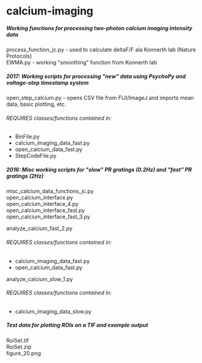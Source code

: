 # calcium-imaging
##### Working functions for processing two-photon calcium imaging intensity data
process_function_jc.py	- used to calculate deltaF/F ala Konnerth lab (Nature Protocols)<br />
EWMA.py	- working "smoothing" function from Konnerth lab<br />


##### 2017: Working scripts for processing "new" data using PsychoPy and voltage-step timestamp system
open_step_calcium.py - opens CSV file from FIJI/ImageJ and imports mean data, basic plotting, etc.<br />
###### REQUIRES classes/functions contained in:
* BinFile.py<br />
* calcium_imaging_data_fast.py<br />
* open_calcium_data_fast.py<br />
* StepCodeFile.py<br />


##### 2016: Misc working scripts for "slow" PR gratings (0.2Hz) and "fast" PR gratings (2Hz)
misc_calcium_data_functions_jc.py<br />
open_calcium_interface.py<br />
open_calcium_interface_4.py<br />
open_calcium_interface_fast.py<br />
open_calcium_interface_fast_3.py<br />

analyze_calcium_fast_2.py<br />
###### REQUIRES classes/functions contained in:
* calcium_imaging_data_fast.py<br />
* open_calcium_data_fast.py<br />

analyze_calcium_slow_1.py<br />
###### REQUIRES classes/functions contained in:
* calcium_imaging_data_slow.py<br />


##### Test data for plotting ROIs on a TIF and example output
RoiSet.tif<br />
RoiSet.zip<br />
figure_20.png<br />


